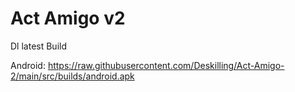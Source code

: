 # Act Amigo v2
 
Dl latest Build

Android: https://raw.githubusercontent.com/Deskilling/Act-Amigo-2/main/src/builds/android.apk

